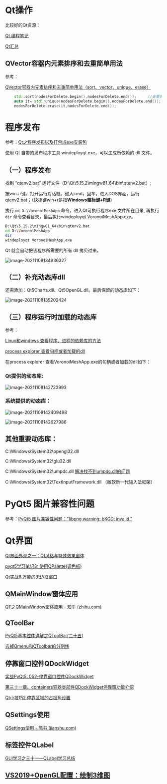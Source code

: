 # Qt操作

比较好的Qt资源：

[Qt,编程笔记](https://blog.csdn.net/GoForwardToStep)

[Qt汇总](https://www.cnblogs.com/luoxiang/p/13533422.html)

## QVector容器内元素排序和去重简单用法

参考：

[QVector容器内元素排序和去重简单用法（sort、vector、unique、erase）](https://blog.csdn.net/naibozhuan3744/article/details/98883143)

```c++
    std::sort(nodesForDelete.begin(),nodesForDelete.end());     //去重前需要排序
    auto it= std::unique(nodesForDelete.begin(),nodesForDelete.end());   //去除容器内重复元素
    nodesForDelete.erase(it,nodesForDelete.end());
```



# 程序发布

参考：[Qt之程序发布以及打包成exe安装包](https://www.cnblogs.com/linuxAndMcu/p/10974927.html)

使用 Qt 自带的发布程序工具 windeployqt.exe，可以生成所依赖的 dll 文件。







## （一）程序发布

找到 “qtenv2.bat” 运行文件（D:\Qt\5.15.2\mingw81_64\bin\qtenv2.bat）;

按win+r键，打开运行对话框。键入cmd，回车，进入DOS界面，运行qtenv2.bat；（快捷键win+r是指**Windows徽标键+R键**）

执行 `cd D:\VoronoiMeshApp` 命令，进入Qt可执行程序exe 文件所在目录, 再执行 `dir` 命令查看目录，最后执行windeployqt VoronoiMeshApp.exe。 

```bash
D:\Qt\5.15.2\mingw81_64\bin\qtenv2.bat
cd D:\VoronoiMeshApp
dir
windeployqt VoronoiMeshApp.exe
```

 Qt 就会自动把该程序所需要的所有 dll 拷贝过来。

![image-20211108134936327](..\images\Qt\relea01.png)

## （二）补充动态库dll

还需添加：Qt5Charts.dll、Qt5OpenGL.dll。最后保留的动态库如下：

![image-20211108135202424](..\images\Qt\relea02.png)



## （三）程序运行时加载的动态库

参考：

[Linux和windows 查看程序、进程的依赖库的方法](https://www.cnblogs.com/youxin/p/10098982.html)

[process explorer 查看句柄或者加载的dll](https://blog.csdn.net/yasi_xi/article/details/39295843)

在process explorer 查看VoronoiMeshApp.exe的句柄或者加载的dll如下：

### Qt提供的动态库:

![image-20211108142723993](E:\OneDrive\文档\GPU-server\images\Qt\relea05.png)

### 系统提供的动态库：

![image-20211108142409498](..\images\Qt\relea03.png)

![image-20211108142627986](..\images\Qt\relea04.png)

## 其他重要动态库：

C:\Windows\System32\opengl32.dll

C:\Windows\System32\glu32.dll

C:\Windows\System32\umpdc.dll  [解决找不到umpdc.dll的问题](https://www.jb51.net/dll/umpdc.dll.html)

C:\Windows\System32\TextInputFramework.dll  （微软新一代输入法框架）



# PyQt5 图片兼容性问题

参考：[PyQt5 图片兼容性问题："libpng warning: bKGD: invalid."](https://blog.csdn.net/qq_38161040/article/details/89072022)



# Qt界面

[Qt界面外观之一：Qt风格与特殊效果窗体](https://www.cnblogs.com/linuxAndMcu/p/10133983.html)

[pyqt5学习笔记3: 使用QPalette(调色板)](https://www.cnblogs.com/gaiqingfeng/p/13274916.html)

[Qt实战6.万能的无边框窗口](https://www.cnblogs.com/luoxiang/p/13528745.html)

## QMainWindow窗体应用

[QT之QMainWindow窗体应用 - 知乎 (zhihu.com)](https://zhuanlan.zhihu.com/p/52507776)



## QToolBar

[PyQt5基本控件详解之QToolBar(二十五)](https://blog.csdn.net/jia666666/article/details/81589803)

[去掉Qmenu和QToolbar的分割线](https://blog.csdn.net/zxy5691419/article/details/107117397)



## 停靠窗口控件QDockWidget

[实战PyQt5: 052-停靠窗口控件QDockWidget](https://www.codenong.com/cs109839219/)

[第三十一章、containers容器类部件QDockWidget停靠窗功能介绍 ](https://www.cnblogs.com/LaoYuanPython/p/12634949.html)

[Qt小技巧2.停靠区域的占据角设置](https://www.cnblogs.com/luoxiang/p/13548209.html)



## QSettings使用

[QSettings使用 - 简书 (jianshu.com)](https://www.jianshu.com/p/3dd59c9d4882)



## 标签控件QLabel

[GUI学习之三十一—QLabel学习总结](https://www.cnblogs.com/yinsedeyinse/p/11607421.html)



## [VS2019+OpenGL配置：绘制3维图](https://blog.csdn.net/qq_41498261/article/details/109331819)
